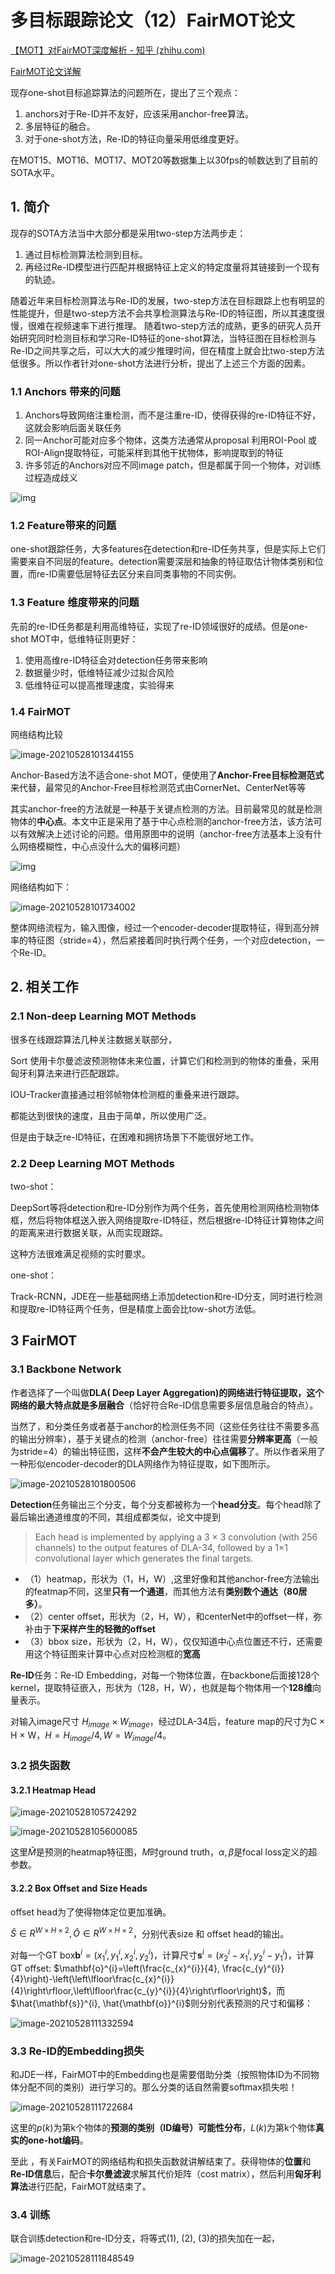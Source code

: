 # 多目标跟踪论文（12）FairMOT论文

[【MOT】对FairMOT深度解析 - 知乎 (zhihu.com)](https://zhuanlan.zhihu.com/p/259356109)

[FairMOT论文详解](https://blog.csdn.net/weixin_42398658/article/details/110873083)



现存one-shot目标追踪算法的问题所在，提出了三个观点：

1. anchors对于Re-ID并不友好，应该采用anchor-free算法。
2. 多层特征的融合。
3. 对于one-shot方法，Re-ID的特征向量采用低维度更好。

在MOT15、MOT16、MOT17、MOT20等数据集上以30fps的帧数达到了目前的SOTA水平。

## 1. 简介

现存的SOTA方法当中大部分都是采用two-step方法两步走：

1. 通过目标检测算法检测到目标。
2. 再经过Re-ID模型进行匹配并根据特征上定义的特定度量将其链接到一个现有的轨迹。

随着近年来目标检测算法与Re-ID的发展，two-step方法在目标跟踪上也有明显的性能提升，但是two-step方法不会共享检测算法与Re-ID的特征图，所以其速度很慢，很难在视频速率下进行推理。
随着two-step方法的成熟，更多的研究人员开始研究同时检测目标和学习Re-ID特征的one-shot算法，当特征图在目标检测与Re-ID之间共享之后，可以大大的减少推理时间，但在精度上就会比two-step方法低很多。所以作者针对one-shot方法进行分析，提出了上述三个方面的因素。

### 1.1 Anchors 带来的问题

1. Anchors导致网络注重检测，而不是注重re-ID，使得获得的re-ID特征不好，这就会影响后面关联任务
2. 同一Anchor可能对应多个物体，这类方法通常从proposal 利用ROI-Pool 或 ROI-Align提取特征，可能采样到其他干扰物体，影响提取到的特征
3. 许多邻近的Anchors对应不同image patch，但是都属于同一个物体，对训练过程造成歧义

![img](图表库/v2-327ff15d82a58b677150fae00313b88f_720w.jpg)

### 1.2 Feature带来的问题

one-shot跟踪任务，大多features在detection和re-ID任务共享，但是实际上它们需要来自不同层的feature。detection需要深层和抽象的特征取估计物体类别和位置，而re-ID需要低层特征去区分来自同类事物的不同实例。

### 1.3 Feature 维度带来的问题

先前的re-ID任务都是利用高维特征，实现了re-ID领域很好的成绩。但是one-shot MOT中，低维特征则更好：

1. 使用高维re-ID特征会对detection任务带来影响
2. 数据量少时，低维特征减少过拟合风险
3. 低维特征可以提高推理速度，实验得来

### 1.4 FairMOT

网络结构比较

![image-20210528101344155](图表库/image-20210528101344155.png)

Anchor-Based方法不适合one-shot MOT，便使用了**Anchor-Free目标检测范式**来代替，最常见的Anchor-Free目标检测范式由CornerNet、CenterNet等等

其实anchor-free的方法就是一种基于关键点检测的方法。目前最常见的就是检测物体的**中心点**。本文中正是采用了基于中心点检测的anchor-free方法，该方法可以有效解决上述讨论的问题。借用原图中的说明（anchor-free方法基本上没有什么网络模糊性，中心点没什么大的偏移问题）

![img](图表库/v2-11f07c2cc802907183c25d0cb0431100_720w.jpg)

网络结构如下：

![image-20210528101734002](图表库/image-20210528101734002.png)

整体网络流程为，输入图像，经过一个encoder-decoder提取特征，得到高分辨率的特征图（stride=4），然后紧接着同时执行两个任务，一个对应detection，一个Re-ID。

## 2. 相关工作

### 2.1 Non-deep Learning MOT Methods

很多在线跟踪算法几种关注数据关联部分，

Sort 使用卡尔曼滤波预测物体未来位置，计算它们和检测到的物体的重叠，采用匈牙利算法来进行匹配跟踪。

IOU-Tracker直接通过相邻帧物体检测框的重叠来进行跟踪。

都能达到很快的速度，且由于简单，所以使用广泛。

但是由于缺乏re-ID特征，在困难和拥挤场景下不能很好地工作。

### 2.2 Deep Learning MOT Methods

two-shot：

DeepSort等将detection和re-ID分别作为两个任务，首先使用检测网络检测物体框，然后将物体框送入嵌入网络提取re-ID特征，然后根据re-ID特征计算物体之间的距离来进行数据关联，从而实现跟踪。

这种方法很难满足视频的实时要求。

one-shot：

Track-RCNN，JDE在一些基础网络上添加detection和re-ID分支，同时进行检测和提取re-ID特征两个任务，但是精度上面会比tow-shot方法低。



## 3 FairMOT

### 3.1 Backbone Network

作者选择了一个叫做**DLA( Deep Layer Aggregation)**的网络进行特征提取，这个网络的最大特点就是**多层融合**（恰好符合Re-ID信息需要多层信息融合的特点）。

当然了，和分类任务或者基于anchor的检测任务不同（这些任务往往不需要多高的输出分辨率），基于关键点的检测（anchor-free）往往需要**分辨率更高**（一般为stride=4）的输出特征图，这样**不会产生较大的中心点偏移**了。所以作者采用了一种形似encoder-decoder的DLA网络作为特征提取，如下图所示。

![image-20210528101800506](图表库/image-20210528101800506.png)



**Detection**任务输出三个分支，每个分支都被称为一个**head分支**。每个head除了最后输出通道维度的不同，其组成都类似，论文中提到

> Each head is implemented by applying a 3 × 3 convolution (with 256 channels) to the output features of DLA-34, followed by a 1×1 convolutional layer which generates the final targets.

- （1）heatmap，形状为（1，H，W）,这里好像和其他anchor-free方法输出的featmap不同，这里**只有一个通道**，而其他方法有**类别数个通达（80居多）**。
- （2）center offset，形状为（2，H，W），和centerNet中的offset一样，弥补由于**下采样产生的轻微的offset**
- （3）bbox size，形状为（2，H，W），仅仅知道中心点位置还不行，还需要用这个特征图来计算中心点对应检测框的**宽高**



**Re-ID**任务：Re-ID Embedding，对每一个物体位置，在backbone后面接128个kernel，提取特征嵌入，形状为（128，H，W），也就是每个物体用一个**128维**向量表示。



对输入image尺寸 $H_{image} × W_{image}$，经过DLA-34后，feature map的尺寸为C × H × W，$H = H_{image}/4, W = W_{image}/4$。

### 3.2 损失函数

#### 3.2.1 Heatmap Head

![image-20210528105724292](图表库/image-20210528105724292.png)

![image-20210528105600085](图表库/image-20210528105600085.png)

这里$\hat{M}$是预测的heatmap特征图，$M$时ground truth，$\alpha, \beta$是focal loss定义的超参数。

#### 3.2.2 Box Offset and Size Heads

offset head为了使得物体定位更加准确。

$\hat S ∈ R^{W×H×2}, \hat O ∈ R^{W×H×2}$，分别代表size 和 offset head的输出。

对每一个GT box$\mathbf{b}^{i}=\left(x_{1}^{i}, y_{1}^{i}, x_{2}^{i}, y_{2}^{i}\right)$，计算尺寸$\mathbf{s}^{i}=\left(x_{2}^{i}-x_{1}^{i}, y_{2}^{i}-y_{1}^{i}\right)$，计算GT offset: $\mathbf{o}^{i}=\left(\frac{c_{x}^{i}}{4}, \frac{c_{y}^{i}}{4}\right)-\left(\left\lfloor\frac{c_{x}^{i}}{4}\right\rfloor,\left\lfloor\frac{c_{y}^{i}}{4}\right\rfloor\right)$，而$\hat{\mathbf{s}}^{i}, \hat{\mathbf{o}}^{i}$则分别代表预测的尺寸和偏移：

![image-20210528111332594](图表库/image-20210528111332594.png)



### 3.3 Re-ID的Embedding损失

和JDE一样，FairMOT中的Embedding也是需要借助分类（按照物体ID为不同物体分配不同的类别）进行学习的。那么分类的话自然需要softmax损失啦！

![image-20210528111722684](图表库/image-20210528111722684.png)

这里的$p(k)$为第k个物体的**预测的类别（ID编号）可能性分布**，$L(k)$为第k个物体**真实的one-hot编码**。

至此 ，有关FairMOT的网络结构和损失函数就讲解结束了。获得物体的**位置**和**Re-ID信息**后，配合**卡尔曼滤波**求解其代价矩阵（cost matrix），然后利用**匈牙利算法**进行匹配，FairMOT就结束了。



### 3.4 训练

联合训练detection和re-ID分支，将等式(1), (2), (3)的损失加在一起，

![image-20210528111848549](图表库/image-20210528111848549.png)